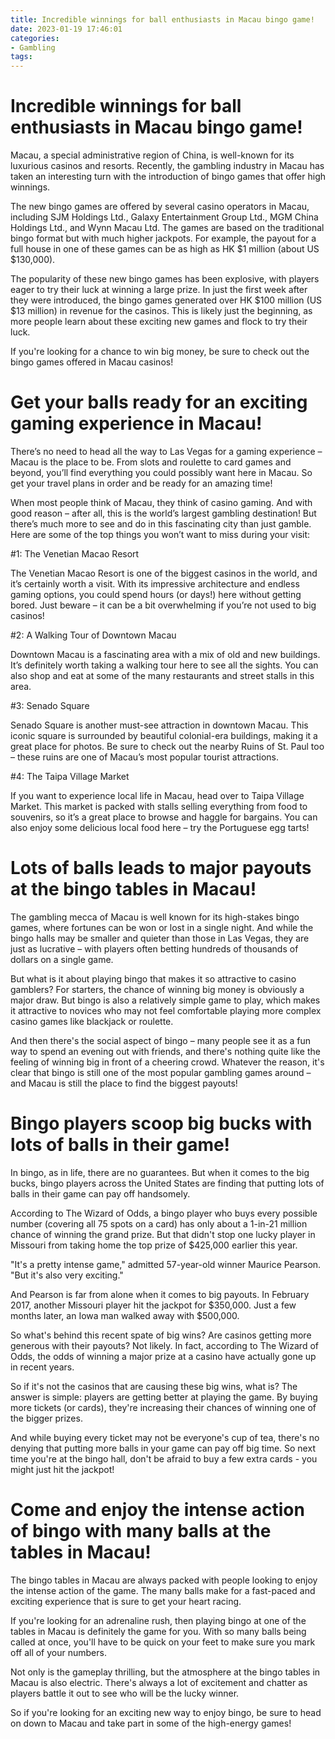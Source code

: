 ```yaml
---
title: Incredible winnings for ball enthusiasts in Macau bingo game!
date: 2023-01-19 17:46:01
categories:
- Gambling
tags:
---
```



#  Incredible winnings for ball enthusiasts in Macau bingo game!

Macau, a special administrative region of China, is well-known for its luxurious casinos and resorts. Recently, the gambling industry in Macau has taken an interesting turn with the introduction of bingo games that offer high winnings.

The new bingo games are offered by several casino operators in Macau, including SJM Holdings Ltd., Galaxy Entertainment Group Ltd., MGM China Holdings Ltd., and Wynn Macau Ltd. The games are based on the traditional bingo format but with much higher jackpots. For example, the payout for a full house in one of these games can be as high as HK $1 million (about US $130,000).

The popularity of these new bingo games has been explosive, with players eager to try their luck at winning a large prize. In just the first week after they were introduced, the bingo games generated over HK $100 million (US $13 million) in revenue for the casinos. This is likely just the beginning, as more people learn about these exciting new games and flock to try their luck.

If you're looking for a chance to win big money, be sure to check out the bingo games offered in Macau casinos!

#  Get your balls ready for an exciting gaming experience in Macau!

There’s no need to head all the way to Las Vegas for a gaming experience – Macau is the place to be. From slots and roulette to card games and beyond, you’ll find everything you could possibly want here in Macau. So get your travel plans in order and be ready for an amazing time!

When most people think of Macau, they think of casino gaming. And with good reason – after all, this is the world’s largest gambling destination! But there’s much more to see and do in this fascinating city than just gamble. Here are some of the top things you won’t want to miss during your visit:

#1: The Venetian Macao Resort

The Venetian Macao Resort is one of the biggest casinos in the world, and it’s certainly worth a visit. With its impressive architecture and endless gaming options, you could spend hours (or days!) here without getting bored. Just beware – it can be a bit overwhelming if you’re not used to big casinos!

#2: A Walking Tour of Downtown Macau

Downtown Macau is a fascinating area with a mix of old and new buildings. It’s definitely worth taking a walking tour here to see all the sights. You can also shop and eat at some of the many restaurants and street stalls in this area.

#3: Senado Square

Senado Square is another must-see attraction in downtown Macau. This iconic square is surrounded by beautiful colonial-era buildings, making it a great place for photos. Be sure to check out the nearby Ruins of St. Paul too – these ruins are one of Macau’s most popular tourist attractions.

#4: The Taipa Village Market

If you want to experience local life in Macau, head over to Taipa Village Market. This market is packed with stalls selling everything from food to souvenirs, so it’s a great place to browse and haggle for bargains. You can also enjoy some delicious local food here – try the Portuguese egg tarts!

#  Lots of balls leads to major payouts at the bingo tables in Macau!

The gambling mecca of Macau is well known for its high-stakes bingo games, where fortunes can be won or lost in a single night. And while the bingo halls may be smaller and quieter than those in Las Vegas, they are just as lucrative – with players often betting hundreds of thousands of dollars on a single game.

But what is it about playing bingo that makes it so attractive to casino gamblers? For starters, the chance of winning big money is obviously a major draw. But bingo is also a relatively simple game to play, which makes it attractive to novices who may not feel comfortable playing more complex casino games like blackjack or roulette.

And then there's the social aspect of bingo – many people see it as a fun way to spend an evening out with friends, and there's nothing quite like the feeling of winning big in front of a cheering crowd. Whatever the reason, it's clear that bingo is still one of the most popular gambling games around – and Macau is still the place to find the biggest payouts!

#  Bingo players scoop big bucks with lots of balls in their game!

In bingo, as in life, there are no guarantees. But when it comes to the big bucks, bingo players across the United States are finding that putting lots of balls in their game can pay off handsomely.

According to The Wizard of Odds, a bingo player who buys every possible number (covering all 75 spots on a card) has only about a 1-in-21 million chance of winning the grand prize. But that didn't stop one lucky player in Missouri from taking home the top prize of $425,000 earlier this year.

"It's a pretty intense game," admitted 57-year-old winner Maurice Pearson. "But it's also very exciting."

And Pearson is far from alone when it comes to big payouts. In February 2017, another Missouri player hit the jackpot for $350,000. Just a few months later, an Iowa man walked away with $500,000.

So what's behind this recent spate of big wins? Are casinos getting more generous with their payouts? Not likely. In fact, according to The Wizard of Odds, the odds of winning a major prize at a casino have actually gone up in recent years.

So if it's not the casinos that are causing these big wins, what is? The answer is simple: players are getting better at playing the game. By buying more tickets (or cards), they're increasing their chances of winning one of the bigger prizes.

And while buying every ticket may not be everyone's cup of tea, there's no denying that putting more balls in your game can pay off big time. So next time you're at the bingo hall, don't be afraid to buy a few extra cards - you might just hit the jackpot!

#  Come and enjoy the intense action of bingo with many balls at the tables in Macau!

The bingo tables in Macau are always packed with people looking to enjoy the intense action of the game. The many balls make for a fast-paced and exciting experience that is sure to get your heart racing.

If you're looking for an adrenaline rush, then playing bingo at one of the tables in Macau is definitely the game for you. With so many balls being called at once, you'll have to be quick on your feet to make sure you mark off all of your numbers.

Not only is the gameplay thrilling, but the atmosphere at the bingo tables in Macau is also electric. There's always a lot of excitement and chatter as players battle it out to see who will be the lucky winner.

So if you're looking for an exciting new way to enjoy bingo, be sure to head on down to Macau and take part in some of the high-energy games!
